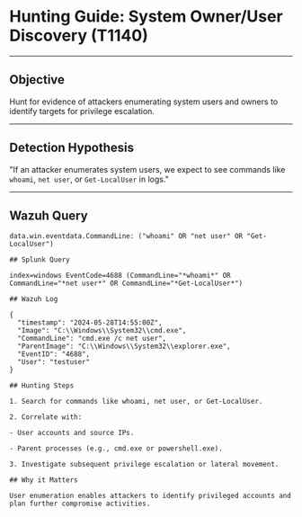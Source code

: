 # Hunting Guide: System Owner/User Discovery (T1140)

---

## Objective

Hunt for evidence of attackers enumerating system users and owners to identify targets for privilege escalation.

---

## Detection Hypothesis

"If an attacker enumerates system users, we expect to see commands like `whoami`, `net user`, or `Get-LocalUser` in logs."

---

## Wazuh Query

```kql
data.win.eventdata.CommandLine: ("whoami" OR "net user" OR "Get-LocalUser")

## Splunk Query

index=windows EventCode=4688 (CommandLine="*whoami*" OR CommandLine="*net user*" OR CommandLine="*Get-LocalUser*")

## Wazuh Log

{
  "timestamp": "2024-05-28T14:55:00Z",
  "Image": "C:\\Windows\\System32\\cmd.exe",
  "CommandLine": "cmd.exe /c net user",
  "ParentImage": "C:\\Windows\\System32\\explorer.exe",
  "EventID": "4688",
  "User": "testuser"
}

## Hunting Steps

1. Search for commands like whoami, net user, or Get-LocalUser.

2. Correlate with:

- User accounts and source IPs.

- Parent processes (e.g., cmd.exe or powershell.exe).

3. Investigate subsequent privilege escalation or lateral movement.

## Why it Matters

User enumeration enables attackers to identify privileged accounts and plan further compromise activities.

